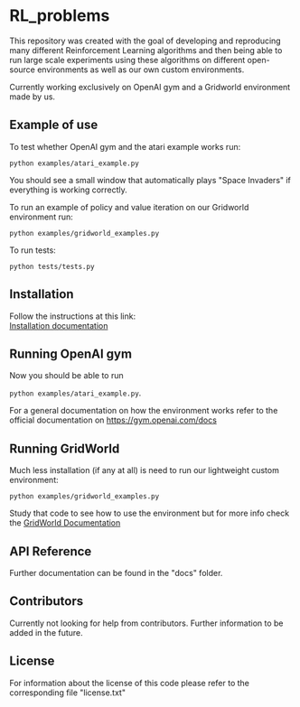 # RL_problems

This repository was created with the goal of developing and reproducing many different Reinforcement Learning algorithms 
and then being able to run large scale experiments using these algorithms on different open-source 
environments as well as our own custom environments.  

Currently working exclusively on OpenAI gym and a Gridworld environment made by us.

## Example of use
To test whether OpenAI gym and the atari example works run: 

`python examples/atari_example.py`  

You should see a small window that automatically plays "Space Invaders" if everything is working correctly.

To run an example of policy and value iteration on our Gridworld environment run:  

`python examples/gridworld_examples.py`

To run tests:  

`python tests/tests.py`

## Installation

Follow the instructions at this link:  
[Installation documentation](https://github.com/beduffy/RL_problems/tree/master/docs/Installation.md)

## Running OpenAI gym

Now you should be able to run 

`python examples/atari_example.py`.

For a general documentation on how the environment works refer to the official documentation on
https://gym.openai.com/docs

## Running GridWorld

Much less installation (if any at all) is need to run our lightweight custom environment:

`python examples/gridworld_examples.py`

Study that code to see how to use the environment but for more info check the [GridWorld Documentation](https://github.com/beduffy/RL_problems/tree/master/docs/GridWorld.md)

## API Reference

Further documentation can be found in the "docs" folder.

## Contributors

Currently not looking for help from contributors. Further information to be added in the future.

## License

For information about the license of this code please refer to the corresponding file "license.txt"
